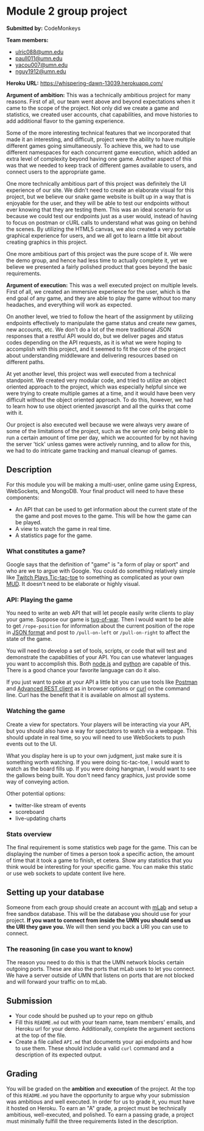 # Module 2 group project #
__Submitted by:__ CodeMonkeys

__Team members:__

- ulric088@umn.edu
- paull011@umn.edu
- yacou007@umn.edu
- nguy1912@umn.edu

__Heroku URL:__ https://whispering-dawn-13039.herokuapp.com/

__Argument of ambition:__
This was a technically ambitious project for many reasons.  First of all, our team went above and beyond expectations when it came to the scope of the project.  Not only did we create a game and statistics, we created user accounts, chat capabilities, and move histories to add additional flavor to the gaming experience.  

Some of the more interesting technical features that we incorporated that made it an interesting, and difficult, project were the ability to have multiple different games going simultaneously.  To achieve this, we had to use different namespaces for each concurrent game execution, which added an extra level of complexity beyond having one game.  Another aspect of this was that we needed to keep track of different games available to users, and connect users to the appropriate game.

One more technically ambitious part of this project was definitely the UI experience of our site.  We didn't need to create an elaborate visual for this project, but we believe our snake game website is built up in a way that is enjoyable for the user, and they will be able to test our endpoints without ever knowing that they are testing them.  This was an ideal scenario for us because we could test our endpoints just as a user would, instead of having to focus on postman or cURL calls to understand what was going on behind the scenes.  By utilizing the HTML5 canvas, we also created a very portable graphical experience for users, and we all got to learn a little bit about creating graphics in this project.

One more ambitious part of this project was the pure scope of it.  We were the demo group, and hence had less time to actually complete it, yet we believe we presented a fairly polished product that goes beyond the basic requirements.  


__Argument of execution:__
This was a well executed project on multiple levels.  First of all, we created an immersive experience for the user, which is the end goal of any game, and they are able to play the game without too many headaches, and everything will work as expected.  

On another level, we tried to follow the heart of the assignment by utilizing endpoints effectively to manipulate the game status and create new games, new accounts, etc.  We don't do a lot of the more traditional JSON responses that a restful API would do, but we deliver pages and status codes depending on the API requests, as it is what we were hoping to accomplish with this project, and it seemed to fit the core of the project about understanding middleware and delivering resources based on different paths.  

At yet another level, this project was well executed from a technical standpoint.  We created very modular code, and tried to utilize an object oriented approach to the project, which was especially helpful since we were trying to create multiple games at a time, and it would have been very difficult without the object oriented approach.  To do this, however, we had to learn how to use object oriented javascript and all the quirks that come with it.  

Our project is also executed well because we were always very aware of some of the limitations of the project, such as the server only being able to run a certain amount of time per day, which we accounted for by not having the server 'tick' unless games were actively running, and to allow for this, we had to do intricate game tracking and manual cleanup of games.  

## Description ##
For this module you will be making a multi-user, online game using Express,
WebSockets, and MongoDB. Your final product will need to have these components:

- An API that can be used to get information about the current state of the
  the game and post moves to the game. This will be how the game can be played.
- A view to watch the game in real time.
- A statistics page for the game.

### What constitutes a game? ###
Google says that the definition of "game" is "a form of play or sport" and who
are we to argue with Google. You could do something relatively simple like
[Twitch Plays Tic-tac-toe](https://en.wikipedia.org/wiki/Twitch_Plays_Pok%C3%A9mon)
to something as complicated as your own
[MUD](https://en.wikipedia.org/wiki/MUD). It doesn't need to be elaborate or
highly visual.

### API: Playing the game ###
You need to write an web API that will let people easily write clients to play your
game. Suppose our game is [tug-of-war](https://en.wikipedia.org/wiki/Tug_of_war).
Then I would want to be able to get `/rope-position` for information about the
current position of the rope in
[JSON format](https://en.wikipedia.org/wiki/JSON) and post to `/pull-on-left`
or `/pull-on-right` to affect the state of the game.

You will need to develop a set of tools, scripts, or code that will test and
demonstrate the capabilities of your API. You can use whatever languages you
want to accomplish this. Both
[node.js](http://stackoverflow.com/questions/5643321/how-to-make-remote-rest-call-inside-node-js-any-curl/5643366#5643366)
and
[python](http://stackoverflow.com/questions/4476373/simple-url-get-post-function-in-python)
are capable of this. There is a good chance your favorite language can do it
also.

If you just want to poke at your API a little bit you can use tools like
[Postman](https://www.getpostman.com/) and
[Advanced REST client](https://chrome.google.com/webstore/detail/advanced-rest-client/hgmloofddffdnphfgcellkdfbfbjeloo?hl=en-US)
as in browser options or
[curl](https://curl.haxx.se/docs/manpage.html) on the command line.
Curl has the benefit that it is available on almost all systems.

### Watching the game ###
Create a view for spectators. Your players will be interacting via your API,
but you should also have a way for spectators to watch via a webpage. This
should update in real time, so you will need to use WebSockets to push
events out to the UI.

What you display here is up to your own judgment, just make sure it is
something worth watching. If you were doing tic-tac-toe, I would want to watch
as the board fills up. If you were doing hangman, I would want to see the
gallows being built. You don't need fancy graphics, just provide some way of
conveying action.

Other potential options:

- twitter-like stream of events
- scoreboard
- live-updating charts


### Stats overview ###
The final requirement is some statistics web page for the game. This can be
displaying the number of times a person took a specific action, the amount of
time that it took a game to finish, et cetera. Show any statistics that you
think would be interesting for your specific game. You can make this static or
use web sockets to update content live here.

## Setting up your database ##
Someone from each group should create an account with [mLab](https://mlab.com/)
and setup a free sandbox database. This will be the database you should use for
your project. __If you want to connect from inside the UMN you should send us
the URI they gave you.__ We will then send you back a URI you can use to
connect.

### The reasoning (in case you want to know) ###
The reason you need to do this is that the UMN network blocks certain outgoing
ports. These are also the ports that mLab uses to let you connect. We have a
server outside of UMN that listens on ports that are not blocked and will
forward your traffic on to mLab.

## Submission ##
- Your code should be pushed up to your repo on github
- Fill this `README.md` out with your team name, team members' emails, and
  Heroku url for your demo. Additionally, complete the argument sections at the
  top of the file.
- Create a file called `API.md` that documents your api endpoints and how to
  use them. These should include a valid `curl` command and a description of its
  expected output.

## Grading ##
You will be graded on the __ambition__ and __execution__ of the project. At
the top of this `README.md` you have the opportunity to argue why your
submission was ambitious and well executed. In order for us to grade it, you
must have it hosted on Heroku. To earn an "A" grade, a project must be
technically ambitious, well-executed, and polished. To earn a passing grade, a
project must minimally fulfill the three requirements listed in the description.
